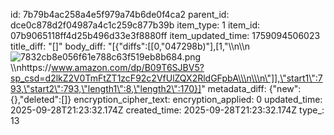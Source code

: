 id: 7b79b4ac258a4e5f979a74b6de0f4ca2
parent_id: dce0c878d2f04987a4c1c259c877b39b
item_type: 1
item_id: 07b9065118ff4d25b496d33e3f8880ff
item_updated_time: 1759094506023
title_diff: "[]"
body_diff: "[{\"diffs\":[[0,\"047298b)\"],[1,\"\\\n\\\n![7832cb8e056f61e788c63f519eb8b684.png](:/45596ef1a7374153a85630f0c4408d7d)\\\nhttps://www.amazon.com/dp/B09T6SJBV5?sp_csd=d2lkZ2V0TmFtZT1zcF92c2VfUlZQX2RldGFpbA\\\n\\\n\"]],\"start1\":793,\"start2\":793,\"length1\":8,\"length2\":170}]"
metadata_diff: {"new":{},"deleted":[]}
encryption_cipher_text: 
encryption_applied: 0
updated_time: 2025-09-28T21:23:32.174Z
created_time: 2025-09-28T21:23:32.174Z
type_: 13